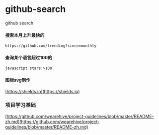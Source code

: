 # github-search
github search

#### 搜索本月上升最快的
```
https://github.com/trending?since=monthly
```
#### 查询某个语言超过100的
```
javascript stars:>100

```


#### 图标svg制作
[https://shields.io](https://shields.io)



### 项目学习基础

[https://github.com/wearehive/project-guidelines/blob/master/README-zh.md](https://github.com/wearehive/project-guidelines/blob/master/README-zh.md)
